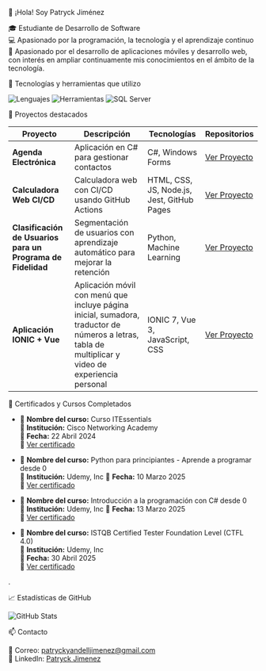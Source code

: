 👋 ¡Hola! Soy Patryck Jiménez

🎓 Estudiante de Desarrollo de Software  
💻 Apasionado por la programación, la tecnología y el aprendizaje continuo  
🔐 Apasionado por el desarrollo de aplicaciones móviles y desarrollo web, con interés en ampliar continuamente mis conocimientos en el ámbito de la tecnología.  


🚀 Tecnologías y herramientas que utilizo

![Lenguajes](https://skillicons.dev/icons?i=cs,java,python,html,css,js,sql,docker,nodejs,react,ts)
![Herramientas](https://skillicons.dev/icons?i=git,github,vscode,visualstudio,mysql,oracle,mssql)
![SQL Server](https://img.icons8.com/color/48/000000/microsoft-sql-server.png)



📌 Proyectos destacados

| Proyecto | Descripción | Tecnologías | Repositorios |
| -------- | ----------- | ----------- | ------------ |
| **Agenda Electrónica** | Aplicación en C# para gestionar contactos | C#, Windows Forms | [Ver Proyecto](https://github.com/jpatryck04/AgendaElectronica.git) |
| **Calculadora Web CI/CD** | Calculadora web con CI/CD usando GitHub Actions | HTML, CSS, JS, Node.js, Jest, GitHub Pages | [Ver Proyecto](https://github.com/jpatryck04/aplicacion-ci-cd.git) |
| **Clasificación de Usuarios para un Programa de Fidelidad** | Segmentación de usuarios con aprendizaje automático para mejorar la retención | Python, Machine Learning | [Ver Proyecto](https://github.com/jpatryck04/Inteligencia_Artificial.git) |
| **Aplicación IONIC + Vue** | Aplicación móvil con menú que incluye página inicial, sumadora, traductor de números a letras, tabla de multiplicar y video de experiencia personal | IONIC 7, Vue 3, JavaScript, CSS | [Ver Proyecto](https://github.com/jpatryck04/App_Movile_Ionic.git) |




🏅 Certificados y Cursos Completados

 - 📘 **Nombre del curso:** Curso ITEssentials  
  🏫 **Institución:** Cisco Networking Academy  
  📅 **Fecha:** 22 Abril 2024  
  📄 [Ver certificado](./certificados/ITEssentialsUpdate20250313-28-oua1fi.pdf)


  - 📘 **Nombre del curso:** Python para principiantes - Aprende a programar desde 0  
  🏫 **Institución:** Udemy, Inc
  📅 **Fecha:** 10 Marzo 2025  
  📄 [Ver certificado](./certificados/Certificado%20Udemy%20-%20Python.pdf)


   - 📘 **Nombre del curso:** Introducción a la programación con C# desde 0  
  🏫 **Institución:** Udemy, Inc
  📅 **Fecha:** 13 Marzo 2025  
  📄 [Ver certificado](./certificados/Certificado%20Udemy%20-%20C%23.pdf)


  - 📘 **Nombre del curso:** ISTQB Certified Tester Foundation Level (CTFL 4.0)  
  🏫 **Institución:** Udemy, Inc  
  📅 **Fecha:** 30 Abril 2025  
  📄 [Ver certificado](./certificados/ISTQB%20Certified%20Tester%20Foundation%20Level%20(CTFL%204.0).pdf)




.




📈 Estadísticas de GitHub

![GitHub Stats](https://github-readme-stats.vercel.app/api?username=jpatryck04&show_icons=true&theme=radical)


📫 Contacto

📧 Correo: patryckyandelljimenez@gmail.com  
💼 LinkedIn: [Patryck Jimenez](http://www.linkedin.com/in/patryck-jim%C3%A9nez)
